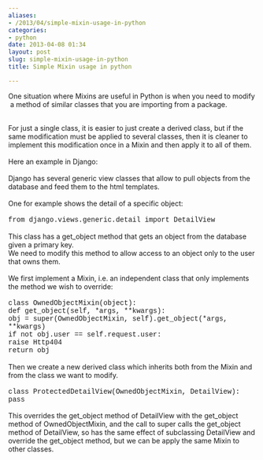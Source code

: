 ```yaml
---
aliases:
- /2013/04/simple-mixin-usage-in-python
categories:
- python
date: 2013-04-08 01:34
layout: post
slug: simple-mixin-usage-in-python
title: Simple Mixin usage in python

---
```


<p>
 One situation where Mixins are useful in Python is when you need to modify  a method of similar classes that you are importing from a package.
 <br/>
</p>
<div>
 <br/>
</div>
<div>
 For just a single class, it is easier to just create a derived class, but if the same modification must be applied to several classes, then it is cleaner to implement this modification once in a Mixin and then apply it to all of them.
</div>
<div>
 <br/>
 <a name="more">
 </a>
</div>
<div>
 Here an example in Django:
</div>
<div>
 <br/>
</div>
<div>
 Django has several generic view classes that allow to pull objects from the database and feed them to the html templates.
</div>
<div>
 <br/>
</div>
<div>
 One for example shows the detail of a specific object:
</div>
<div>
 <br/>
</div>
<div>
 <span style="font-family: Courier New, Courier, monospace;">
  from django.views.generic.detail import DetailView
 </span>
</div>
<div>
 <div>
  <br/>
 </div>
 <div>
  This class has a get_object method that gets an object from the database given a primary key.
 </div>
 <div>
  We need to modify this method to allow access to an object only to the user that owns them.
 </div>
 <div>
  <br/>
 </div>
 <div>
  We first implement a Mixin, i.e. an independent class that only implements the method we wish to override:
 </div>
 <div>
  <br/>
 </div>
 <div>
  <span style="font-family: Courier New, Courier, monospace;">
   class OwnedObjectMixin(object):
  </span>
 </div>
 <div>
  <span style="font-family: Courier New, Courier, monospace;">
   def get_object(self, *args, **kwargs):
  </span>
 </div>
 <div>
  <span style="font-family: Courier New, Courier, monospace;">
   obj = super(OwnedObjectMixin, self).get_object(*args, **kwargs)
  </span>
 </div>
 <div>
  <span style="font-family: Courier New, Courier, monospace;">
   if not obj.user == self.request.user:
  </span>
 </div>
 <div>
  <span style="font-family: Courier New, Courier, monospace;">
   raise Http404
  </span>
 </div>
 <div>
  <span style="font-family: Courier New, Courier, monospace;">
   return obj
  </span>
 </div>
 <div>
  <br/>
 </div>
</div>
<div>
 <span style="font-family: inherit;">
  Then we create a new derived class which inherits both from the Mixin and from the class we want to modify.
 </span>
</div>
<div>
 <span style="font-family: inherit;">
  <br/>
 </span>
</div>
<div>
 <div>
  <div>
   <span style="font-family: Courier New, Courier, monospace;">
    class ProtectedDetailView(OwnedObjectMixin, DetailView):
   </span>
  </div>
  <div>
   <span style="font-family: Courier New, Courier, monospace;">
    pass
   </span>
  </div>
 </div>
</div>
<div>
 <span style="font-family: Courier New, Courier, monospace;">
  <br/>
 </span>
</div>
<div>
 This overrides the get_object method of DetailView with the get_object method of OwnedObjectMixin, and the call to super calls the get_object method of DetailView, so has the same effect of subclassing DetailView and override the get_object method, but we can be apply the same Mixin to other classes.
</div>
